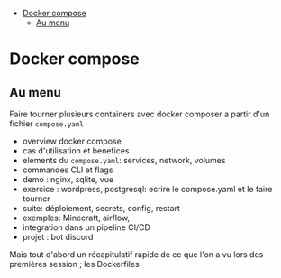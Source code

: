 - [Docker compose](#docker-compose)
  - [Au menu](#au-menu)

# Docker compose

## Au menu

Faire tourner plusieurs containers avec docker composer a partir d'un fichier `compose.yaml`

- overview docker compose
- cas d'utilisation et benefices
- elements du `compose.yaml`: services, network, volumes
- commandes CLI et flags
- demo : nginx, sqlite, vue
- exercice : wordpress, postgresql: ecrire le compose.yaml et le faire tourner
- suite: déploiement, secrets, config, restart
- exemples: Minecraft, airflow,
- integration dans un pipeline CI/CD
- projet : bot discord


Mais tout d'abord un récapitulatif rapide de ce que l'on a vu lors des premières session ; les Dockerfiles
